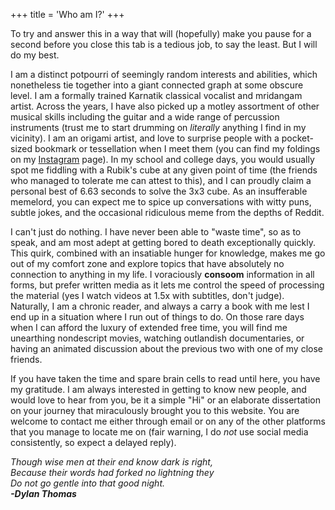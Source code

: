+++
title = 'Who am I?'
+++

To try and answer this in a way that will (hopefully) make you pause for a second before you close this tab is a tedious job, to say the least. But I will do my best.

I am a distinct potpourri of seemingly random interests and abilities, which nonetheless tie together into a giant connected graph at some obscure level. I am a formally trained Karnatik classical vocalist and mridangam artist. Across the years, I have also picked up a motley assortment of other musical skills including the guitar and a wide range of percussion instruments (trust me to start drumming on *literally* anything I find in my vicinity). I am an origami artist, and love to surprise people with a pocket-sized bookmark or tessellation when I meet them (you can find my foldings on my [Instagram](https://instagram.com/snprajwal) page). In my school and college days, you would usually spot me fiddling with a Rubik's cube at any given point of time (the friends who managed to tolerate me can attest to this), and I can proudly claim a personal best of 6.63 seconds to solve the 3x3 cube. As an insufferable memelord, you can expect me to spice up conversations with witty puns, subtle jokes, and the occasional ridiculous meme from the depths of Reddit.

I can't just do nothing. I have never been able to "waste time", so as to speak, and am most adept at getting bored to death exceptionally quickly. This quirk, combined with an insatiable hunger for knowledge, makes me go out of my comfort zone and explore topics that have absolutely no connection to anything in my life. I voraciously **consoom** information in all forms, but prefer written media as it lets me control the speed of processing the material (yes I watch videos at 1.5x with subtitles, don't judge). Naturally, I am a chronic reader, and always a carry a book with me lest I end up in a situation where I run out of things to do. On those rare days when I can afford the luxury of extended free time, you will find me unearthing nondescript movies, watching outlandish documentaries, or having an animated discussion about the previous two with one of my close friends.

If you have taken the time and spare brain cells to read until here, you have my gratitude. I am always interested in getting to know new people, and would love to hear from you, be it a simple "Hi" or an elaborate dissertation on your journey that miraculously brought you to this website. You are welcome to contact me either through email or on any of the other platforms that you manage to locate me on (fair warning, I do *not* use social media consistently, so expect a delayed reply).

*Though wise men at their end know dark is right,*\
*Because their words had forked no lightning they*\
*Do not go gentle into that good night.*\
***-Dylan Thomas***
